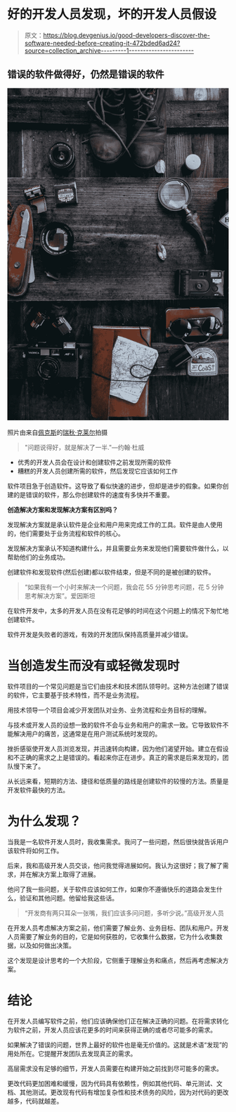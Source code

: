 # 好的开发人员发现，坏的开发人员假设

> 原文：<https://blog.devgenius.io/good-developers-discover-the-software-needed-before-creating-it-472bded6ad24?source=collection_archive---------1----------------------->

## 错误的软件做得好，仍然是错误的软件

![](img/619e4ce49ee8425b376bb3146db5aa29.png)

照片由来自[佩克斯](https://www.pexels.com/photo/composition-of-supplies-for-photographing-4993233/?utm_content=attributionCopyText&utm_medium=referral&utm_source=pexels)的[瑞秋·克莱尔](https://www.pexels.com/@rachel-claire?utm_content=attributionCopyText&utm_medium=referral&utm_source=pexels)拍摄

> "问题说得好，就是解决了一半."—约翰·杜威

*   优秀的开发人员会在设计和创建软件之前发现所需的软件
*   糟糕的开发人员创建所需的软件，然后发现它应该如何工作

软件项目急于创造软件。这导致了看似快速的进步，但却是进步的假象。如果你创建的是错误的软件，那么你创建软件的速度有多快并不重要。

**创造解决方案和发现解决方案有区别吗？**

发现解决方案就是承认软件是企业和用户用来完成工作的工具。软件是由人使用的，他们需要处于业务流程和软件的核心。

发现解决方案承认不知道构建什么，并且需要业务来发现他们需要软件做什么，以帮助他们的业务成功。

创建软件和发现软件(然后创建)都以软件结束，但是不同的是被创建的软件。

> “如果我有一个小时来解决一个问题，我会花 55 分钟思考问题，花 5 分钟思考解决方案”。爱因斯坦

在软件开发中，太多的开发人员在没有花足够的时间在这个问题上的情况下匆忙地创建软件。

软件开发是失败者的游戏，有效的开发团队保持高质量并减少错误。

# **当创造发生而没有或轻微发现时**

软件项目的一个常见问题是当它们由技术和技术团队领导时。这种方法创建了错误的软件，它主要基于技术特性，而不是业务流程。

用技术领导一个项目会减少开发团队对业务、业务流程和业务目标的理解。

与技术或开发人员的设想一致的软件不会与业务和用户的需求一致。它导致软件不能解决用户的痛苦，这通常是在用户测试系统时发现的。

挫折感驱使开发人员浏览发现，并迅速转向构建，因为他们渴望开始。建立在假设和不正确的需求之上是错误的。看起来你正在进步。真正的需求是后来发现的，团队慢下来了。

从长远来看，短期的方法、捷径和低质量的路线是创建软件的较慢的方法。质量是开发软件最快的方法。

# **为什么发现？**

当我是一名软件开发人员时，我收集需求。我问了一些问题，然后很快就告诉用户该软件将如何工作。

后来，我和高级开发人员交谈，他问我觉得进展如何。我认为这很好；我了解了需求，并在解决方案上取得了进展。

他问了我一些问题，关于软件应该如何工作，如果你不遵循快乐的道路会发生什么，验证和其他问题。他留给我这些话。

> “开发商有两只耳朵一张嘴，我们应该多问问题，多听少说。”高级开发人员

在开发人员考虑解决方案之前，他们需要了解业务、业务目标、团队和用户。开发人员需要了解业务的目的，它是如何获胜的，它收集什么数据，它为什么收集数据，以及如何做出决策。

这个发现是设计思考的一个大阶段，它侧重于理解业务和痛点，然后再考虑解决方案。

# **结论**

在开发人员编写软件之前，他们应该确保他们正在解决正确的问题。在将需求转化为软件之前，开发人员应该花更多的时间来获得正确的或者尽可能多的需求。

如果解决了错误的问题，世界上最好的软件也是毫无价值的。这就是术语“发现”的用处所在。它提醒开发团队去发现真正的需求。

高层需求没有足够的细节，开发人员需要在构建开始之前找到尽可能多的需求。

更改代码更加困难和缓慢，因为代码具有依赖性，例如其他代码、单元测试、文档、其他测试。更改现有代码有增加复杂性和技术债务的风险，因为对代码的更改越多，代码就越差。